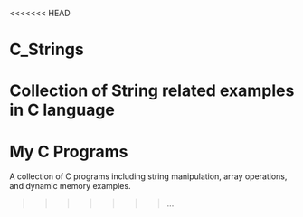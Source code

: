 <<<<<<< HEAD
# C_Strings
Collection of String related examples in C language
=======
# My C Programs
A collection of C programs including string manipulation, array operations, and dynamic memory examples.
>>>>>>> ...